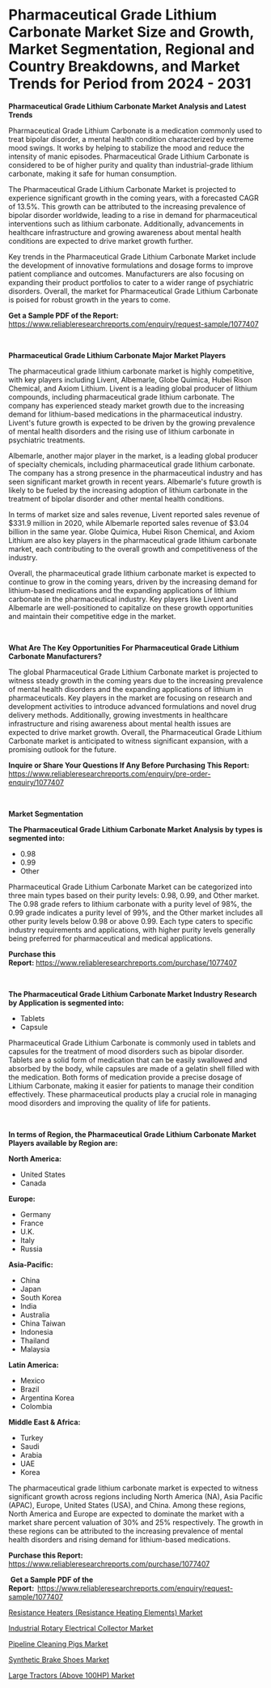 <p><h1>Pharmaceutical Grade Lithium Carbonate Market Size and Growth, Market Segmentation, Regional and Country Breakdowns, and Market Trends for Period from 2024 -  2031</h1></p><p><strong>Pharmaceutical Grade Lithium Carbonate Market Analysis and Latest Trends</strong></p>
<p><p>Pharmaceutical Grade Lithium Carbonate is a medication commonly used to treat bipolar disorder, a mental health condition characterized by extreme mood swings. It works by helping to stabilize the mood and reduce the intensity of manic episodes. Pharmaceutical Grade Lithium Carbonate is considered to be of higher purity and quality than industrial-grade lithium carbonate, making it safe for human consumption.</p><p>The Pharmaceutical Grade Lithium Carbonate Market is projected to experience significant growth in the coming years, with a forecasted CAGR of 13.5%. This growth can be attributed to the increasing prevalence of bipolar disorder worldwide, leading to a rise in demand for pharmaceutical interventions such as lithium carbonate. Additionally, advancements in healthcare infrastructure and growing awareness about mental health conditions are expected to drive market growth further.</p><p>Key trends in the Pharmaceutical Grade Lithium Carbonate Market include the development of innovative formulations and dosage forms to improve patient compliance and outcomes. Manufacturers are also focusing on expanding their product portfolios to cater to a wider range of psychiatric disorders. Overall, the market for Pharmaceutical Grade Lithium Carbonate is poised for robust growth in the years to come.</p></p>
<p><strong>Get a Sample PDF of the Report:&nbsp;</strong> <a href="https://www.reliableresearchreports.com/enquiry/request-sample/1077407">https://www.reliableresearchreports.com/enquiry/request-sample/1077407</a></p>
<p>&nbsp;</p>
<p><strong>Pharmaceutical Grade Lithium Carbonate Major Market Players</strong></p>
<p><p>The pharmaceutical grade lithium carbonate market is highly competitive, with key players including Livent, Albemarle, Globe Quimica, Hubei Rison Chemical, and Axiom Lithium. Livent is a leading global producer of lithium compounds, including pharmaceutical grade lithium carbonate. The company has experienced steady market growth due to the increasing demand for lithium-based medications in the pharmaceutical industry. Livent's future growth is expected to be driven by the growing prevalence of mental health disorders and the rising use of lithium carbonate in psychiatric treatments. </p><p>Albemarle, another major player in the market, is a leading global producer of specialty chemicals, including pharmaceutical grade lithium carbonate. The company has a strong presence in the pharmaceutical industry and has seen significant market growth in recent years. Albemarle's future growth is likely to be fueled by the increasing adoption of lithium carbonate in the treatment of bipolar disorder and other mental health conditions.</p><p>In terms of market size and sales revenue, Livent reported sales revenue of $331.9 million in 2020, while Albemarle reported sales revenue of $3.04 billion in the same year. Globe Quimica, Hubei Rison Chemical, and Axiom Lithium are also key players in the pharmaceutical grade lithium carbonate market, each contributing to the overall growth and competitiveness of the industry.</p><p>Overall, the pharmaceutical grade lithium carbonate market is expected to continue to grow in the coming years, driven by the increasing demand for lithium-based medications and the expanding applications of lithium carbonate in the pharmaceutical industry. Key players like Livent and Albemarle are well-positioned to capitalize on these growth opportunities and maintain their competitive edge in the market.</p></p>
<p>&nbsp;</p>
<p><strong>What Are The Key Opportunities For Pharmaceutical Grade Lithium Carbonate Manufacturers?</strong></p>
<p><p>The global Pharmaceutical Grade Lithium Carbonate market is projected to witness steady growth in the coming years due to the increasing prevalence of mental health disorders and the expanding applications of lithium in pharmaceuticals. Key players in the market are focusing on research and development activities to introduce advanced formulations and novel drug delivery methods. Additionally, growing investments in healthcare infrastructure and rising awareness about mental health issues are expected to drive market growth. Overall, the Pharmaceutical Grade Lithium Carbonate market is anticipated to witness significant expansion, with a promising outlook for the future.</p></p>
<p><strong>Inquire or Share Your Questions If Any Before Purchasing This Report:</strong> <a href="https://www.reliableresearchreports.com/enquiry/pre-order-enquiry/1077407">https://www.reliableresearchreports.com/enquiry/pre-order-enquiry/1077407</a></p>
<p>&nbsp;</p>
<p><strong>Market Segmentation</strong></p>
<p><strong>The Pharmaceutical Grade Lithium Carbonate Market Analysis by types is segmented into:</strong></p>
<p><ul><li>0.98</li><li>0.99</li><li>Other</li></ul></p>
<p><p>Pharmaceutical Grade Lithium Carbonate Market can be categorized into three main types based on their purity levels: 0.98, 0.99, and Other market. The 0.98 grade refers to lithium carbonate with a purity level of 98%, the 0.99 grade indicates a purity level of 99%, and the Other market includes all other purity levels below 0.98 or above 0.99. Each type caters to specific industry requirements and applications, with higher purity levels generally being preferred for pharmaceutical and medical applications.</p></p>
<p><strong>Purchase this Report:&nbsp;</strong><a href="https://www.reliableresearchreports.com/purchase/1077407">https://www.reliableresearchreports.com/purchase/1077407</a></p>
<p>&nbsp;</p>
<p><strong>The Pharmaceutical Grade Lithium Carbonate Market Industry Research by Application is segmented into:</strong></p>
<p><ul><li>Tablets</li><li>Capsule</li></ul></p>
<p><p>Pharmaceutical Grade Lithium Carbonate is commonly used in tablets and capsules for the treatment of mood disorders such as bipolar disorder. Tablets are a solid form of medication that can be easily swallowed and absorbed by the body, while capsules are made of a gelatin shell filled with the medication. Both forms of medication provide a precise dosage of Lithium Carbonate, making it easier for patients to manage their condition effectively. These pharmaceutical products play a crucial role in managing mood disorders and improving the quality of life for patients.</p></p>
<p>&nbsp;</p>
<p><strong>In terms of Region, the Pharmaceutical Grade Lithium Carbonate Market Players available by Region are:</strong></p>
<p>
    <p> <strong> North America: </strong>
        <ul>
            <li>United States</li>
            <li>Canada</li>
        </ul>
        </p> 
    <p> <strong> Europe: </strong>
        <ul>
            <li>Germany</li>
            <li>France</li>
            <li>U.K.</li>
            <li>Italy</li>
            <li>Russia</li>
        </ul>
        </p> 
    <p> <strong> Asia-Pacific: </strong>
        <ul>
            <li>China</li>
            <li>Japan</li>
            <li>South Korea</li>
            <li>India</li>
            <li>Australia</li>
            <li>China Taiwan</li>
            <li>Indonesia</li>
            <li>Thailand</li>
            <li>Malaysia</li>
        </ul>
        </p> 
    <p> <strong> Latin America: </strong>
        <ul>
            <li>Mexico</li>
            <li>Brazil</li>
            <li>Argentina Korea</li>
            <li>Colombia</li>
        </ul>
        </p> 
    <p> <strong> Middle East & Africa: </strong>
        <ul>
            <li>Turkey</li>
            <li>Saudi</li>
            <li>Arabia</li>
            <li>UAE</li>
            <li>Korea</li>
        </ul>
    </p>
    </p>
<p><p>The pharmaceutical grade lithium carbonate market is expected to witness significant growth across regions including North America (NA), Asia Pacific (APAC), Europe, United States (USA), and China. Among these regions, North America and Europe are expected to dominate the market with a market share percent valuation of 30% and 25% respectively. The growth in these regions can be attributed to the increasing prevalence of mental health disorders and rising demand for lithium-based medications.</p></p>
<p><strong>Purchase this Report: </strong><a href="https://www.reliableresearchreports.com/purchase/1077407">https://www.reliableresearchreports.com/purchase/1077407</a></p>
<p>&nbsp;<strong>Get a Sample PDF of the Report:&nbsp;&nbsp;</strong><a href="https://www.reliableresearchreports.com/enquiry/request-sample/1077407">https://www.reliableresearchreports.com/enquiry/request-sample/1077407</a></p>
<p><strong></strong></p>
<p><p><a href="https://medium.com/@yvettelesch/resistance-heaters-resistance-heating-elements-market-insight-market-trends-growth-forecasted-1662a931aab7">Resistance Heaters (Resistance Heating Elements) Market</a></p><p><a href="https://medium.com/@dexterhayes2023/industrial-rotary-electrical-collector-market-size-and-market-trends-complete-industry-overview-c5244dffb6e6">Industrial Rotary Electrical Collector Market</a></p><p><a href="https://github.com/marloy8/Market-Research-Report-List-3/blob/main/pipeline-cleaning-pigs-market.md">Pipeline Cleaning Pigs Market</a></p><p><a href="https://medium.com/@waltercruz6g/analyzing-synthetic-brake-shoes-market-global-industry-perspective-and-forecast-2024-to-2031-b28d2ce107c9">Synthetic Brake Shoes Market</a></p><p><a href="https://medium.com/@yvettelesch/large-tractors-above-100hp-market-insight-market-trends-growth-forecasted-from-2024-to-2031-647a81e32677">Large Tractors (Above 100HP) Market</a></p></p>
